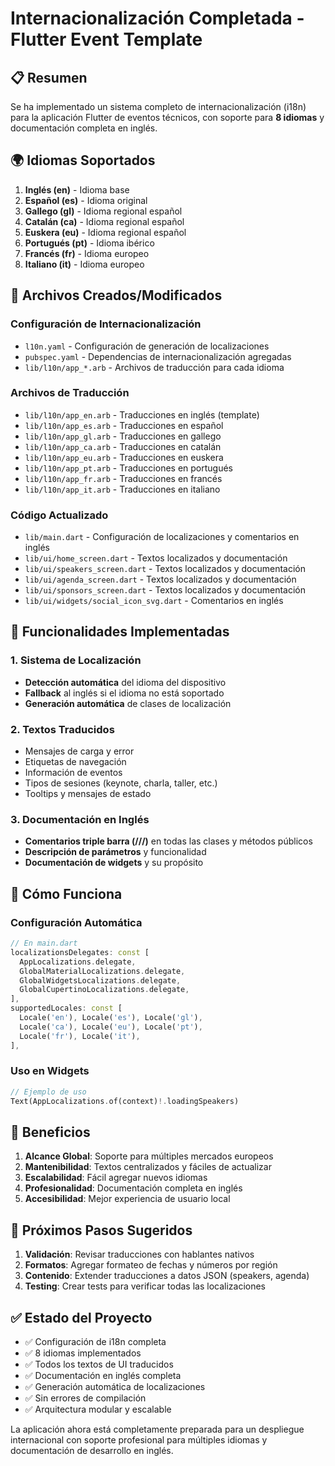 # Internacionalización Completada - Flutter Event Template

## 📋 Resumen

Se ha implementado un sistema completo de internacionalización (i18n) para la aplicación Flutter de eventos técnicos, con soporte para **8 idiomas** y documentación completa en inglés.

## 🌍 Idiomas Soportados

1. **Inglés (en)** - Idioma base
2. **Español (es)** - Idioma original
3. **Gallego (gl)** - Idioma regional español
4. **Catalán (ca)** - Idioma regional español
5. **Euskera (eu)** - Idioma regional español
6. **Portugués (pt)** - Idioma ibérico
7. **Francés (fr)** - Idioma europeo
8. **Italiano (it)** - Idioma europeo

## 📁 Archivos Creados/Modificados

### Configuración de Internacionalización

- `l10n.yaml` - Configuración de generación de localizaciones
- `pubspec.yaml` - Dependencias de internacionalización agregadas
- `lib/l10n/app_*.arb` - Archivos de traducción para cada idioma

### Archivos de Traducción

- `lib/l10n/app_en.arb` - Traducciones en inglés (template)
- `lib/l10n/app_es.arb` - Traducciones en español
- `lib/l10n/app_gl.arb` - Traducciones en gallego
- `lib/l10n/app_ca.arb` - Traducciones en catalán
- `lib/l10n/app_eu.arb` - Traducciones en euskera
- `lib/l10n/app_pt.arb` - Traducciones en portugués
- `lib/l10n/app_fr.arb` - Traducciones en francés
- `lib/l10n/app_it.arb` - Traducciones en italiano

### Código Actualizado

- `lib/main.dart` - Configuración de localizaciones y comentarios en inglés
- `lib/ui/home_screen.dart` - Textos localizados y documentación
- `lib/ui/speakers_screen.dart` - Textos localizados y documentación
- `lib/ui/agenda_screen.dart` - Textos localizados y documentación
- `lib/ui/sponsors_screen.dart` - Textos localizados y documentación
- `lib/ui/widgets/social_icon_svg.dart` - Comentarios en inglés

## 🔧 Funcionalidades Implementadas

### 1. Sistema de Localización

- **Detección automática** del idioma del dispositivo
- **Fallback** al inglés si el idioma no está soportado
- **Generación automática** de clases de localización

### 2. Textos Traducidos

- Mensajes de carga y error
- Etiquetas de navegación
- Información de eventos
- Tipos de sesiones (keynote, charla, taller, etc.)
- Tooltips y mensajes de estado

### 3. Documentación en Inglés

- **Comentarios triple barra (///)** en todas las clases y métodos públicos
- **Descripción de parámetros** y funcionalidad
- **Documentación de widgets** y su propósito

## 🚀 Cómo Funciona

### Configuración Automática

```dart
// En main.dart
localizationsDelegates: const [
  AppLocalizations.delegate,
  GlobalMaterialLocalizations.delegate,
  GlobalWidgetsLocalizations.delegate,
  GlobalCupertinoLocalizations.delegate,
],
supportedLocales: const [
  Locale('en'), Locale('es'), Locale('gl'),
  Locale('ca'), Locale('eu'), Locale('pt'),
  Locale('fr'), Locale('it'),
],
```

### Uso en Widgets

```dart
// Ejemplo de uso
Text(AppLocalizations.of(context)!.loadingSpeakers)
```

## 🎯 Beneficios

1. **Alcance Global**: Soporte para múltiples mercados europeos
2. **Mantenibilidad**: Textos centralizados y fáciles de actualizar
3. **Escalabilidad**: Fácil agregar nuevos idiomas
4. **Profesionalidad**: Documentación completa en inglés
5. **Accesibilidad**: Mejor experiencia de usuario local

## 📝 Próximos Pasos Sugeridos

1. **Validación**: Revisar traducciones con hablantes nativos
2. **Formatos**: Agregar formateo de fechas y números por región
3. **Contenido**: Extender traducciones a datos JSON (speakers, agenda)
4. **Testing**: Crear tests para verificar todas las localizaciones

## ✅ Estado del Proyecto

- ✅ Configuración de i18n completa
- ✅ 8 idiomas implementados
- ✅ Todos los textos de UI traducidos
- ✅ Documentación en inglés completa
- ✅ Generación automática de localizaciones
- ✅ Sin errores de compilación
- ✅ Arquitectura modular y escalable

La aplicación ahora está completamente preparada para un despliegue internacional con soporte profesional para múltiples idiomas y documentación de desarrollo en inglés.

